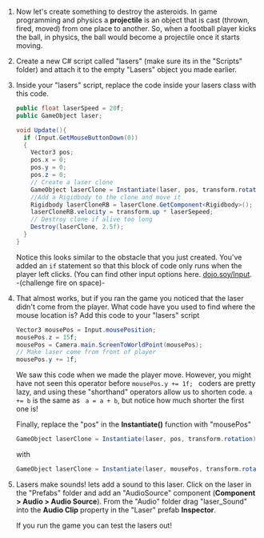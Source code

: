1. Now let's create something to destroy the asteroids. In game programming and physics a **projectile** is an object that is cast (thrown, fired, moved) from one place to another. So, when a football player kicks the ball, in physics, the ball would become a projectile once it starts moving.

2. Create a new C# script called "lasers" (make sure its in the "Scripts" folder) and attach it to the empty "Lasers" object you made earlier.

3.  Inside your "lasers" script, replace the code inside your lasers class with this code.
    
    ```csharp
    public float laserSpeed = 20f;
    public GameObject laser;
    
    void Update(){
      if (Input.GetMouseButtonDown(0))
      {
        Vector3 pos;
        pos.x = 0;
        pos.y = 0;
        pos.z = 0;
        // Create a laser clone
        GameObject laserClone = Instantiate(laser, pos, transform.rotation) as GameObject; 
        //Add a Rigidbody to the clone and move it
        Rigidbody laserCloneRB = laserClone.GetComponent<Rigidbody>();
        laserCloneRB.velocity = transform.up * laserSepeed;
        // Destroy clone if alive too long
        Destroy(laserClone, 2.5f);
      }
    }
    ```
    
    Notice this looks similar to the obstacle that you just created. You've added an `if` statement so that this block of code only runs when the player left clicks. (You can find other input options here. [dojo.soy/Input](https://docs.unity3d.com/ScriptReference/Input.html). -(challenge fire on space)-
    
4. That almost works, but if you ran the game you noticed that the laser didn't come from the player. What code have you used to find where the mouse location is? Add this code to your "lasers" script

    ```csharp
    Vector3 mousePos = Input.mousePosition;
    mousePos.z = 15f;
    mousePos = Camera.main.ScreenToWorldPoint(mousePos);
    // Make laser come from front of player
    mousePos.y += 1f;
    ```
    We saw this code when we made the player move. However, you might have not seen this operator before `mousePos.y += 1f;
` coders are pretty lazy, and using these "shorthand" operators allow us to shorten code. `a += b` is the same as ` a = a + b`, but notice how much shorter the first one is!

    Finally, replace the "pos" in the **Instantiate()** function with "mousePos"
    
    ```csharp
    GameObject laserClone = Instantiate(laser, pos, transform.rotation) as GameObject;
    ```
    with
    ```csharp
    GameObject laserClone = Instantiate(laser, mousePos, transform.rotation) as GameObject;
    ```
    
5. Lasers make sounds! lets add a sound to this laser. Click on the laser in the "Prefabs" folder and add an "AudioSource" component (**Component > Audio > Audio Source**). From the "Audio" folder drag "laser_Sound" into the **Audio Clip** property in the "Laser" prefab **Inspector**.

    If you run the game you can test the lasers out!

